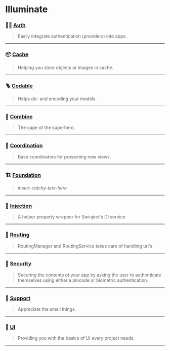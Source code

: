 # Illuminate

### 🧑‍💻 [Auth](Sources/Auth/)
> Easily integrate authentication (providers) into apps.

---

### 📦 [Cache](Sources/Cache/)
> Helping you store objects or images in cache. 

---

### 🪜 [Codable](Sources/Codable/)
> Helps de- and encoding your models.

---
### 🦸 [Combine](Sources/Combine/)
> The cape of the superhero.

---

### 📍 [Coordination](Sources/Coordination/)
> Base coordinators for presenting new views.

---

### 🏗️ [Foundation](Sources/Foundation/)
> _insert-catchy-text-here_

---

### 💉 [Injection](Sources/Injection/)
> A helper property wrapper for Swinject's DI service

---

### 🚏 [Routing](Sources/Routing/)
> RoutingManager and RoutingService takes care of handling url's

---

### 👮 [Security](Sources/Security/)
> Securing the contents of your app by asking the user to authenticate themselves using either a pincode or biometric authentication.  

---

### 🛟 [Support](Sources/Support/)
> Appreciate the small things. 

---

### 🎨 [UI](Sources/UI/)
> Providing you with the basics of UI every project needs.

---